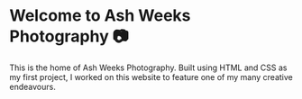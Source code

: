 ﻿# Welcome to Ash Weeks Photography :camera:

This is the home of Ash Weeks Photography. Built using HTML and CSS as my first project, I worked on this website to feature one of my many creative endeavours.
